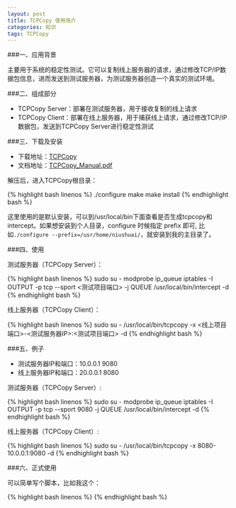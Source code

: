 ```yaml
---
layout: post
title: TCPCopy 使用简介
categories: 知识
tags: TCPCopy
---
```


###一、应用背景

主要用于系统的稳定性测试。它可以复制线上服务器的请求，通过修改TCP/IP数据包信息，进而发送到测试服务器，为测试服务器创造一个真实的测试环境。

###二、组成部分

* TCPCopy Server：部署在测试服务器，用于接收复制的线上请求
* TCPCopy Client：部署在线上服务器，用于捕获线上请求，通过修改TCP/IP数据包，发送到TCPCopy Server进行稳定性测试

###三、下载及安装

* 下载地址：[TCPCopy](https://github.com/wangbin579/tcpcopy/releases/tag/0.9.0)
* 文档地址：[TCPCopy_Manual.pdf](https://raw.github.com/wangbin579/auxiliary/master/docs/TCPCopy_Manual.pdf)

解压后，进入TCPCopy根目录：

{% highlight bash linenos %}
./configure
make
make install
{% endhighlight bash %}

这里使用的是默认安装，可以到/usr/local/bin下面查看是否生成tcpcopy和intercept。如果想安装到个人目录，configure 时候指定 prefix 即可, 比如`./configure --prefix=/usr/home/niushuai/`，就安装到我的主目录了。

###四、使用

测试服务器（TCPCopy Server）：

{% highlight bash linenos %}
sudo su - 
modprobe ip_queue
iptables -I OUTPUT -p tcp --sport <测试项目端口> -j QUEUE
/usr/local/bin/intercept -d
{% endhighlight bash %}

线上服务器（TCPCopy Client）：

{% highlight bash linenos %}
sudo su - 
/usr/local/bin/tcpcopy -x <线上项目端口>-<测试服务器IP>:<测试项目端口> -d
{% endhighlight bash %}

###五、例子

* 测试服务器IP和端口：10.0.0.1 9080
* 线上服务器IP和端口：20.0.0.1 8080

测试服务器（TCPCopy Server）:

{% highlight bash linenos %}
sudo su - 
modprobe ip_queue
iptables -I OUTPUT -p tcp --sport 9080 -j QUEUE
/usr/local/bin/intercept -d
{% endhighlight bash %}

线上服务器（TCPCopy Client）:

{% highlight bash linenos %}
sudo su - 
/usr/local/bin/tcpcopy -x 8080-10.0.0.1:9080 -d
{% endhighlight bash %}

###六、正式使用

可以简单写个脚本，比如我这个：

{% highlight bash linenos %}
{% endhighlight bash %}
